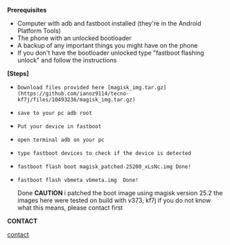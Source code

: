 **Prerequisites**

- Computer with adb and fastboot installed (they're in the Android Platform Tools)
- The phone with an unlocked bootloader
- A backup of any important things you might have on the phone
- If you don't have the bootloader unlocked type "fastboot flashing unlock" and follow the instructions

**[Steps]**

-     Download files provided here [magisk_img.tar.gz](https://github.com/ianoz9114/tecno-kf7j/files/10493236/magisk_img.tar.gz)
-     save to your pc adb root
-     Put your device in fastboot
-     open terminal adb on your pc
-     type fastboot devices to check if the device is detected
-     fastboot flash boot magisk_patched-25200_xLsNc.img Done!
-     fastboot flash vbmeta vbmeta.img  Done!

    Done
**CAUTION** 
i patched the boot image using magisk version 25.2
the images here were tested on build with v373, kf7j  if you do not know what this means, please contact first 


**CONTACT**

[contact](https://chat.whatsapp.com/IZGmkyP2afz4fRDg6EYfOi)
